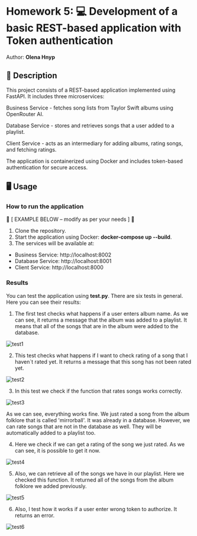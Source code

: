 # Homework 5: 💻 Development of a basic REST-based application with Token authentication

Author: **Olena Hnyp**

## 📝 Description

This project consists of a REST-based application implemented using FastAPI. It includes three microservices:

Business Service - fetches song lists from Taylor Swift albums using OpenRouter AI.

Database Service - stores and retrieves songs that a user added to a playlist.

Client Service - acts as an intermediary for adding albums, rating songs, and fetching ratings.

The application is containerized using Docker and includes token-based authentication for secure access.

## 🖥 Usage

### How to run the application

🔻 [ EXAMPLE BELOW – modify as per your needs ] 🔻

1. Clone the repository.
2. Start the application using Docker: **docker-compose up --build**.
3. The services will be available at:
- Business Service: http://localhost:8002
- Database Service: http://localhost:8001
- Client Service: http://localhost:8000


### Results

You can test the application using **test.py**. There are six tests in general. Here you can see their results:

1. The first test checks what happens if a user enters album name. As we can see, it returns a message that the album was added to a playlist. It means that all of the songs that are in the album were added to the database.

![test1]('images/test1.png')

2. This test checks what happens if I want to check rating of a song that I haven`t rated yet. It returns a message that this song has not been rated yet.

![test2]('images/test2.png')

3. In this test we check if the function that rates songs works correctly. 

![test3]('images/test3.png')

As we can see, everything works fine. We just rated a song from the album folklore that is called 'mirrorball'. It was already in a database. However, we can rate songs that are not in the database as well. They will be automatically added to a playlist too.

4. Here we check if we can get a rating of the song we just rated. As we can see, it is possible to get it now.

![test4]('images/test4.png')

5. Also, we can retrieve all of the songs we have in our playlist. Here we checked this function. It returned all of the songs from the album folklore we added previously.

![test5]('images/test5.png')

6. Also, I test how it works if a user enter wrong token to authorize. It returns an error.

![test6]('images/test6.png')
